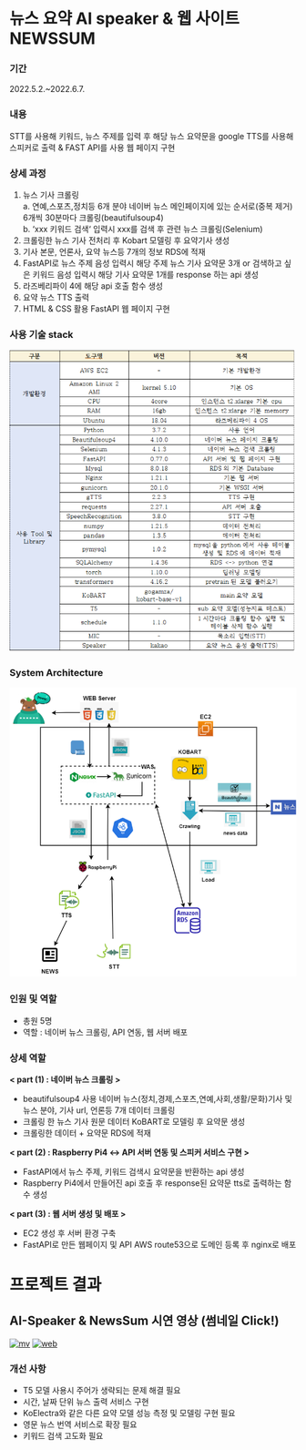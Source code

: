 
 # 뉴스 요약 AI speaker & 웹 사이트 NEWSSUM
 
 ### 기간  
 2022.5.2.~2022.6.7.  
 
 ### 내용   
 STT를 사용해 키워드, 뉴스 주제를 입력 후 해당 뉴스 요약문을 google TTS를 사용해 스피커로 출력 & FAST API를 사용 웹 페이지 구현  
 
 ### 상세 과정
 
1. 뉴스 기사 크롤링  
   a. 연예,스포츠,정치등 6개 분야 네이버 뉴스 메인페이지에 있는 순서로(중복 제거) 6개씩 30분마다 크롤링(beautifulsoup4)   
   b. ‘xxx 키워드 검색‘ 입력시 xxx를 검색 후 관련 뉴스 크롤링(Selenium)    
2. 크롤링한 뉴스 기사 전처리 후 Kobart 모델링 후 요약기사 생성 
3. 기사 본문, 언론사, 요약 뉴스등 7개의 정보 RDS에 적재 
4. FastAPI로 뉴스 주제 음성 입력시 해당 주제 뉴스 기사 요약문 3개 or 검색하고 싶은 키워드 음성 입력시 해당 기사 요약문 1개를 response 하는 api 생성 
5. 라즈베리파이 4에 해당 api 호출 함수 생성 
6. 요약 뉴스 TTS 출력 
7. HTML & CSS 활용 FastAPI 웹 페이지 구현
 
### 사용 기술 stack
 
 ![image](./test_code1/stack.png)


### System Architecture  

![image](./test_code1/arc.png)  


### 인원 및 역할
- 총원 5명 
- 역할 : 네이버 뉴스 크롤링, API 연동, 웹 서버 배포

### 상세 역할
**< part (1) : 네이버 뉴스 크롤링 >**  
   - beautifulsoup4 사용 네이버 뉴스(정치,경제,스포츠,연예,사회,생활/문화)기사 및 뉴스 분야, 기사 url, 언론등 7개 데이터 크롤링
   - 크롤링 한 뉴스 기사 원문 데이터 KoBART로 모델링 후 요약문 생성 
   - 크롤링한 데이터 + 요약문 RDS에 적재

**< part (2) : Raspberry Pi4 ↔ API 서버 연동 및 스피커 서비스 구현 >**
   - FastAPI에서 뉴스 주제, 키워드 검색시 요약문을 반환하는 api 생성
   - Raspberry Pi4에서 만들어진 api 호출 후 response된 요약문 tts로 출력하는 함수 생성  

**< part (3) : 웹 서버 생성 및 배포 >**
   - EC2 생성 후 서버 환경 구축
   - FastAPI로 만든 웹페이지 및 API AWS route53으로 도메인 등록 후 nginx로 배포

# 프로젝트 결과

## AI-Speaker & NewsSum 시연 영상 (썸네일 Click!)
[![mv](https://img.youtube.com/vi/i5SYENVIA4M/hqdefault.jpg)](https://www.youtube.com/watch?v=i5SYENVIA4M)
[![web](https://img.youtube.com/vi/gvhjLhK6EMc/hqdefault.jpg)](https://www.youtube.com/watch?v=gvhjLhK6EMc)


### 개선 사항
- T5 모델 사용시 주어가 생략되는 문제 해결 필요
- 시간, 날짜 단위 뉴스 출력 서비스 구현
- KoElectra와 같은 다른 요약 모델 성능 측정 및 모델링 구현 필요
- 영문 뉴스 번역 서비스로 확장 필요
- 키워드 검색 고도화 필요
